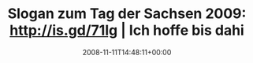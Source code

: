 ---
retweeted: false
source: <a href="http://twitter.com" rel="nofollow">Twitter Web Client</a>
entities:
  hashtags: []
  symbols: []
  user_mentions: []
  urls: []
display_text_range:
- '0'
- '106'
favorite_count: '0'
id_str: '1000466177'
truncated: false
retweet_count: '0'
id: '1000466177'
created_at: Tue Nov 11 14:48:11 +0000 2008
favorited: false
full_text: 'Slogan zum Tag der Sachsen 2009: http://is.gd/71lg | Ich hoffe bis dahin
  geht mein Ausreiseantrag durch...'
lang: de
tags:
- pesos/twitter
date: '2008-11-11T14:48:11+00:00'
src: https://twitter.com/bascht/status/1000466177
original_url: https://twitter.com/bascht/status/1000466177
type: twitter_tweet
text: 'Slogan zum Tag der Sachsen 2009: http://is.gd/71lg | Ich hoffe bis dahin geht
  mein Ausreiseantrag durch...'
title: 'Slogan zum Tag der Sachsen 2009: http://is.gd/71lg | Ich hoffe bis dahi'

---